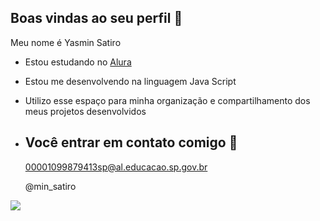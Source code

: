 ## Boas vindas ao seu perfil 💙

Meu nome é Yasmin Satiro

- Estou estudando no [Alura](https://www.alura.com.br)
- Estou me desenvolvendo na linguagem Java Script
- Utilizo esse espaço para minha organização e compartilhamento dos meus projetos desenvolvidos

- ## Você entrar em contato comigo 📧

  00001099879413sp@al.educacao.sp.gov.br

  @min_satiro

![](https://media.tenor.com/KzQJQfTS6XUAAAAM/winnie-the-pooh-kiss.gif)
